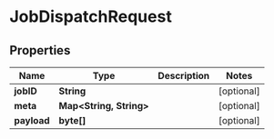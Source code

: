 

# JobDispatchRequest


## Properties

Name | Type | Description | Notes
------------ | ------------- | ------------- | -------------
**jobID** | **String** |  |  [optional]
**meta** | **Map&lt;String, String&gt;** |  |  [optional]
**payload** | **byte[]** |  |  [optional]




